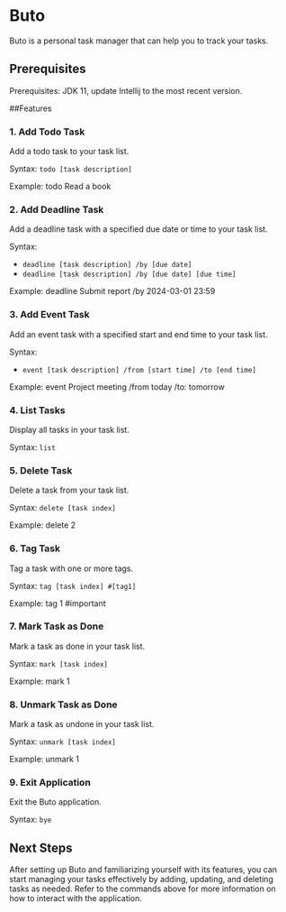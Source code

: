 # Buto

Buto is a personal task manager that can help you to track your tasks.

## Prerequisites

Prerequisites: JDK 11, update Intellij to the most recent version.

##Features
### 1. Add Todo Task

Add a todo task to your task list.

Syntax: `todo [task description]`

Example: todo Read a book

### 2. Add Deadline Task

Add a deadline task with a specified due date or time to your task list.

Syntax: 
- `deadline [task description] /by [due date]`
- `deadline [task description] /by [due date] [due time]`

Example: deadline Submit report /by 2024-03-01 23:59

### 3. Add Event Task

Add an event task with a specified start and end time to your task list.

Syntax: 
- `event [task description] /from [start time] /to [end time]`

Example: event Project meeting /from today /to: tomorrow

### 4. List Tasks

Display all tasks in your task list.

Syntax: `list`

### 5. Delete Task

Delete a task from your task list.

Syntax: `delete [task index]`

Example: delete 2

### 6. Tag Task

Tag a task with one or more tags.

Syntax: `tag [task index] #[tag1]`

Example: tag 1 #important

### 7. Mark Task as Done

Mark a task as done in your task list.

Syntax: `mark [task index]`

Example: mark 1

### 8. Unmark Task as Done

Mark a task as undone in your task list.

Syntax: `unmark [task index]`

Example: unmark 1

### 9. Exit Application

Exit the Buto application.

Syntax: `bye`

## Next Steps

After setting up Buto and familiarizing yourself with its features, you can start managing your tasks effectively by adding, updating, and deleting tasks as needed. Refer to the commands above for more information on how to interact with the application.
